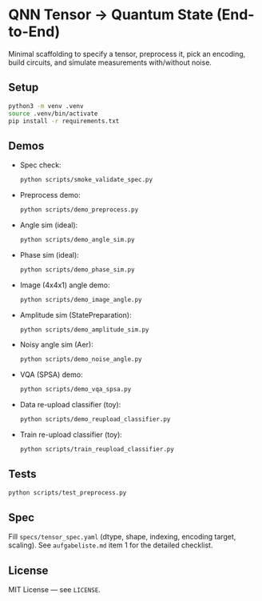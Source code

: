 # QNN Tensor → Quantum State (End-to-End)

Minimal scaffolding to specify a tensor, preprocess it, pick an encoding, build circuits, and simulate measurements with/without noise.

## Setup

```zsh
python3 -m venv .venv
source .venv/bin/activate
pip install -r requirements.txt
```

## Demos

- Spec check:
  ```zsh
  python scripts/smoke_validate_spec.py
  ```
- Preprocess demo:
  ```zsh
  python scripts/demo_preprocess.py
  ```
- Angle sim (ideal):
  ```zsh
  python scripts/demo_angle_sim.py
  ```
- Phase sim (ideal):
  ```zsh
  python scripts/demo_phase_sim.py
  ```
- Image (4x4x1) angle demo:
  ```zsh
  python scripts/demo_image_angle.py
  ```
- Amplitude sim (StatePreparation):
  ```zsh
  python scripts/demo_amplitude_sim.py
  ```
- Noisy angle sim (Aer):
  ```zsh
  python scripts/demo_noise_angle.py
  ```
- VQA (SPSA) demo:
  ```zsh
  python scripts/demo_vqa_spsa.py
  ```
- Data re-upload classifier (toy):
  ```zsh
  python scripts/demo_reupload_classifier.py
  ```
- Train re-upload classifier (toy):
  ```zsh
  python scripts/train_reupload_classifier.py
  ```

## Tests

```zsh
python scripts/test_preprocess.py
```

## Spec
Fill `specs/tensor_spec.yaml` (dtype, shape, indexing, encoding target, scaling). See `aufgabeliste.md` item 1 for the detailed checklist.

## License

MIT License — see `LICENSE`.
